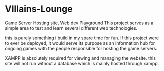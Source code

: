# VIllains-Lounge
 Game Server Hosting site, Web dev Playground
 This project serves as a simple area to test and learn several different web technologies.

this is purely something i build in my spare time for fun.
if this project were to ever be deployed, it would serve its purpose as an information hub for ongoing games with the people responsible for hosting the game servers.

XAMPP is absolutely required for viewing and managing the website.
this site will not run without a database which is mainly hosted through xampp.
